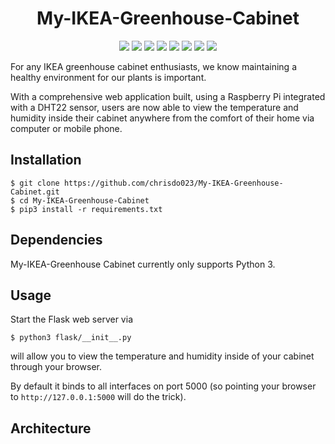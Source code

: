 <h1 align="center">My-IKEA-Greenhouse-Cabinet</h1>

<p align="center">
    <img src="https://img.shields.io/github/v/release/chrisdo023/My-IKEA-Greenhouse-Cabinet?include_prereleases&logo=github">
    <img src="https://img.shields.io/gitlab/coverage/chrisdo023/My-IKEA-Greenhouse-Cabinet/main">
    <img src="https://img.shields.io/github/repo-size/chrisdo023/My-IKEA-Greenhouse-Cabinet">
    <img src="https://img.shields.io/github/downloads/chrisdo023/My-IKEA-Greenhouse-Cabinet/total">
    <img src="https://img.shields.io/github/license/chrisdo023/My-IKEA-Greenhouse-Cabinet">
    <img src="https://img.shields.io/github/followers/chrisdo023?style=social">
    <img src="https://img.shields.io/pypi/pyversions/4?logo=Python&logoColor=white">
    <img src="https://img.shields.io/github/commit-activity/m/chrisdo023/My-IKEA-Greenhouse-Cabinet">
</p>

For any IKEA greenhouse cabinet enthusiasts, we know maintaining a healthy environment for our plants is important.

With a comprehensive web application built, using a Raspberry Pi integrated with a DHT22 sensor, users are now able to view the temperature and humidity inside their cabinet anywhere from the comfort of their home via computer or mobile phone.

<a name="installation"></a>
## Installation
```
$ git clone https://github.com/chrisdo023/My-IKEA-Greenhouse-Cabinet.git
$ cd My-IKEA-Greenhouse-Cabinet
$ pip3 install -r requirements.txt
```

## Dependencies
My-IKEA-Greenhouse Cabinet currently only supports Python 3.

## Usage
Start the Flask web server via
```
$ python3 flask/__init__.py
```
will allow you to view the temperature and humidity inside of your cabinet through your browser.

By default it binds to all interfaces on port 5000 (so pointing your browser to `http://127.0.0.1:5000` will do the trick).


## Architecture
